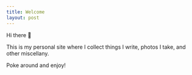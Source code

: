```yaml
---
title: Welcome
layout: post
---
```


Hi there <span class="emoji">🙋</span> 

This is my personal site where I collect things I write, photos I take, and other miscellany.

Poke around and enjoy!